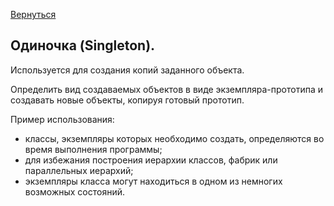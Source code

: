 [Bернуться](https://github.com/AlexLeXX444/JAVA-patterns)

## Одиночка (Singleton).

Используется для создания копий заданного объекта.

Определить вид создаваемых объектов в виде экземпляра-прототипа и создавать новые объекты, копируя готовый прототип.

Пример использования:

- классы, экземпляры которых необходимо создать, определяются во время выполнения программы;
- для избежания построения иерархии классов, фабрик или параллельных иерархий;
- экземпляры класса могут находиться в одном из немногих возможных состояний.